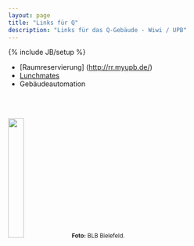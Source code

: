 ```yaml
---
layout: page
title: "Links für Q"
description: "Links für das Q-Gebäude - Wiwi / UPB"
---
```

{% include JB/setup %}

* [Raumreservierung] (http://rr.myupb.de/)
* [Lunchmates](http://q.lunchmates.org)
* Gebäudeautomation


<br><br>

<img src="https://uniblog.uni-paderborn.de/wp-content/uploads/2012/02/Q_Ansicht-Haupteingang.jpg" width="25%" height="25%" />  <small class="caption"><strong>Foto:</strong> BLB Bielefeld.</small>
